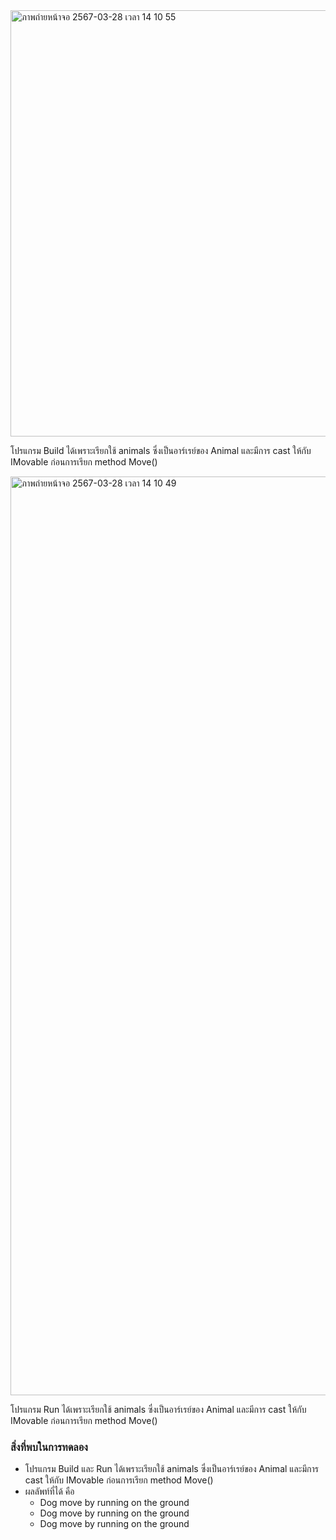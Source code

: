 <img width="682" alt="ภาพถ่ายหน้าจอ 2567-03-28 เวลา 14 10 55" src="https://github.com/omelaweng/03376836-OOP-2566-Lab-13/assets/144561325/b4d3a4ca-a7eb-46ad-8cd4-a1de386c2453">

โปรแกรม Build ได้เพราะเรียกใช้ animals ซึ่งเป็นอาร์เรย์ของ Animal และมีการ cast ให้กับ IMovable ก่อนการเรียก method Move()

<img width="1470" alt="ภาพถ่ายหน้าจอ 2567-03-28 เวลา 14 10 49" src="https://github.com/omelaweng/03376836-OOP-2566-Lab-13/assets/144561325/130eae10-bc9d-4d77-a8aa-a2a4778fbec6">

โปรแกรม Run ได้เพราะเรียกใช้ animals ซึ่งเป็นอาร์เรย์ของ Animal และมีการ cast ให้กับ IMovable ก่อนการเรียก method Move()

### สิ่งที่พบในการทดลอง
- โปรแกรม Build และ Run ได้เพราะเรียกใช้ animals ซึ่งเป็นอาร์เรย์ของ Animal และมีการ cast ให้กับ IMovable ก่อนการเรียก method Move()
- ผลลัพท์ที่ได้ คือ
  - Dog move by running on the ground
  - Dog move by running on the ground
  - Dog move by running on the ground

